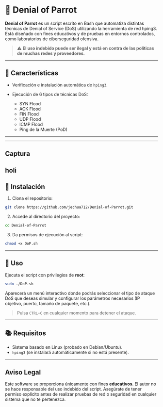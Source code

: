 # 🦜 Denial of Parrot

**Denial of Parrot** es un script escrito en Bash que automatiza distintas técnicas de Denial of Service (DoS) utilizando la herramienta de red hping3. Está diseñado con fines educativos y de pruebas en entornos controlados, como laboratorios de ciberseguridad ofensiva.

> ⚠️ **El uso indebido puede ser ilegal y está en contra de las políticas de muchas redes y proveedores.** 

---

## 📌 Características

* Verificación e instalación automática de `hping3`.
* Ejecución de 6 tipos de técnicas DoS:

  * SYN Flood
  * ACK Flood
  * FIN Flood
  * UDP Flood
  * ICMP Flood
  * Ping de la Muerte (PoD)

---
---
## Captura
holi
---

## 🔧 Instalación

1. Clona el repositorio:

```bash
git clone https://github.com/jechua712/Denial-of-Parrot.git
```

2. Accede al directorio del proyecto:

```bash
cd Denial-of-Parrot
```

3. Da permisos de ejecución al script:

```bash
chmod +x DoP.sh
```

---

## 🚀 Uso

Ejecuta el script con privilegios de **root**:

```bash
sudo ./DoP.sh
```

Aparecerá un menú interactivo donde podrás seleccionar el tipo de ataque DoS que deseas simular y configurar los parámetros necesarios (IP objetivo, puerto, tamaño de paquete, etc.).

> Pulsa `CTRL+C` en cualquier momento para detener el ataque.

---

## 📚 Requisitos

* Sistema basado en Linux (probado en Debian/Ubuntu).
* `hping3` (se instalará automáticamente si no está presente).

---


## Aviso Legal

Este software se proporciona únicamente con fines **educativos**. El autor no se hace responsable del uso indebido del script. Asegúrate de tener permiso explícito antes de realizar pruebas de red o seguridad en cualquier sistema que no te pertenezca.
